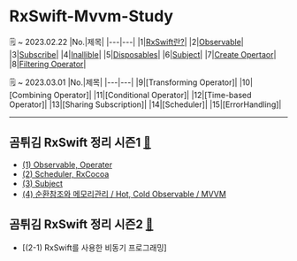 # RxSwift-Mvvm-Study

🗒 ~ 2023.02.22
|No.|제목|
|---|---|
|1|[RxSwift란?](https://jesskoh.notion.site/RxSwift-118416d275de43519ad2cf2537753cdd)|
|2|[Observable](https://jesskoh.notion.site/Observable-a1e30534a0d24d89afd49c619246aa59)|
|3|[Subscribe](https://jesskoh.notion.site/Subscribe-ad9a0e49ab354bf1a4ca9b8dd69f76a4)|
|4|[Inallible](https://jesskoh.notion.site/Infallible-9f864a39c5ff43be84632d1774e12ca7)|
|5|[Disposables](https://jesskoh.notion.site/Disposables-1397a12fa14c4316b59cb7eab2f21611)|
|6|[Subject](https://jesskoh.notion.site/Subject-78738dc98f6d46aba7b1c3cd6f5ff4e7)|
|7|[Create Opertaor](https://jesskoh.notion.site/Create-Opertator-0fb83fc1d8094239b4ac10d70be9507c)|
|8|[Filtering Operator](https://jesskoh.notion.site/Filtering-Operator-66cf9cbd6e8e414893e3f34676c47d61)|

🗒 ~ 2023.03.01
|No.|제목|
|---|---|
|9|[Transforming Operator]|
|10|[Combining Operator]|
|11|[Conditional Operator]|
|12|[Time-based Operator]|
|13|[Sharing Subscription]|
|14|[Scheduler]|
|15|[ErrorHandling]|



---
## 곰튀김 RxSwift 정리 시즌1 [🔗](https://www.youtube.com/watch?v=w5Qmie-GbiA&t=7896s)
- [(1) Observable, Operater](https://jesskoh.notion.site/RxSwift-1-9486c6be966e4469abf7e8f48d341d51)
- [(2) Scheduler, RxCocoa](https://jesskoh.notion.site/RxSwift-2-_-Scheduler-RxCocoa-619dcbfef65e44388442645afeb526b9)
- [(3) Subject](https://jesskoh.notion.site/RxSwift-3-_-Subject-ca52d04658354555a27c4f3f4b4a6bb6)
- [(4) 순환참조와 메모리관리 / Hot, Cold Observable / MVVM](https://jesskoh.notion.site/RxSwift-4-_-Hot-Cold-Observable-MVVM-0b9c0e56af6a4c76ba1db4af6d275994)

## 곰튀김 RxSwift 정리 시즌2 [🔗](https://www.youtube.com/watch?v=iHKBNYMWd5I&list=PL03rJBlpwTaBrhux_C8RmtWDI_kZSLvdQ&index=1)
- [(2-1) RxSwift를 사용한 비동기 프로그래밍]


